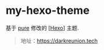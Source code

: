 # my-hexo-theme

基于 [pure](https://github.com/cofess/hexo-theme-pure) 修改的 [[Hexo](https://hexo.io/)] 主题.

> 地址：https://darkreunion.tech
